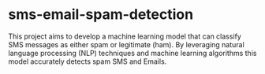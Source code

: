 # sms-email-spam-detection
This project aims to develop a machine learning model that can classify SMS messages as either spam or legitimate (ham). By leveraging natural language processing (NLP) techniques and machine learning algorithms this model accurately detects spam SMS and Emails.

